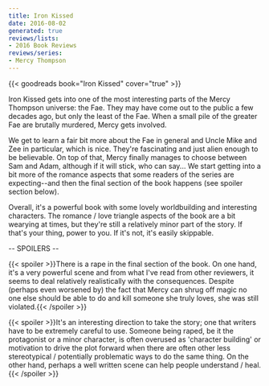 ```yaml
---
title: Iron Kissed
date: 2016-08-02
generated: true
reviews/lists:
- 2016 Book Reviews
reviews/series:
- Mercy Thompson
---
```

{{< goodreads book="Iron Kissed" cover="true" >}}

Iron Kissed gets into one of the most interesting parts of the Mercy Thompson universe: the Fae. They may have come out to the public a few decades ago, but only the least of the Fae. When a small pile of the greater Fae are brutally murdered, Mercy gets involved.  

We get to learn a fair bit more about the Fae in general and Uncle Mike and Zee in particular, which is nice. They're fascinating and just alien enough to be believable. On top of that, Mercy finally manages to choose between Sam and Adam, although if it will stick, who can say... We start getting into a bit more of the romance aspects that some readers of the series are expecting--and then the final section of the book happens (see spoiler section below).  

<!--more-->

Overall, it's a powerful book with some lovely worldbuilding and interesting characters. The romance / love triangle aspects of the book are a bit wearying at times, but they're still a relatively minor part of the story. If that's your thing, power to you. If it's not, it's easily skippable.  

\-- SPOILERS --  

{{< spoiler >}}There is a rape in the final section of the book. On one hand, it's a very powerful scene and from what I've read from other reviewers, it seems to deal relatively realistically with the consequences. Despite (perhaps even worsened by) the fact that Mercy can shrug off magic no one else should be able to do and kill someone she truly loves, she was still violated.{{< /spoiler >}}  

{{< spoiler >}}It's an interesting direction to take the story; one that writers have to be extremely careful to use. Someone being raped, be it the protagonist or a minor character, is often overused as 'character building' or motivation to drive the plot forward when there are often other less stereotypical / potentially problematic ways to do the same thing. On the other hand, perhaps a well written scene can help people understand / heal.{{< /spoiler >}}


